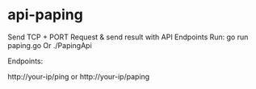 # api-paping
Send TCP + PORT Request &amp; send result with API Endpoints
Run: go run paping.go Or ./PapingApi

Endpoints:

http://your-ip/ping or http://your-ip/paping